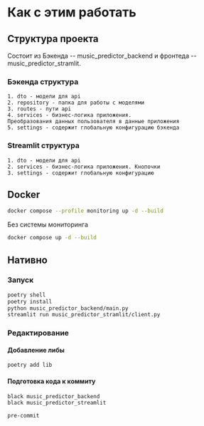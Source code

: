 # Как с этим работать

## Структура проекта

Состоит из Бэкенда -- music_predictor_backend и фронтеда -- music_predictor_stramlit.

### Бэкенда структура

```angular2html
1. dto - модели для api
2. repository - папка для работы с моделями
3. routes - пути api
4. services - бизнес-логика приложения. 
Преобразования данных пользователя в данные приложения
5. settings - содержит глобальную конфигурацию бэкенда
```

### Streamlit структура

```angular2html
1. dto - модели для api
2. services - бизнес-логика приложения. Кнопочки 
3. settings - содержит глобальную конфигурацию 
```

## Docker

```bash
docker compose --profile monitoring up -d --build
```


Без системы мониторинга 

```bash
docker compose up -d --build
```

## Нативно

### Запуск 


```bash
poetry shell
poetry install
python music_predictor_backend/main.py
streamlit run music_predictor_stramlit/client.py
```

### Редактирование 

#### Добавление либы
```bash
poetry add lib
```

#### Подготовка кода к коммиту
```bash
black music_predictor_backend
black music_predictor_streamlit

pre-commit 
```